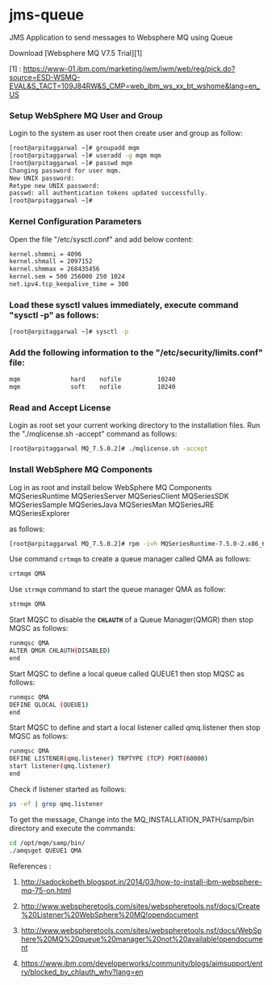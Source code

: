 # jms-queue
JMS Application to send messages to Websphere MQ using Queue

Download [Websphere MQ V7.5 Trial][1]

[1] : https://www-01.ibm.com/marketing/iwm/iwm/web/reg/pick.do?source=ESD-WSMQ-EVAL&S_TACT=109J84RW&S_CMP=web_ibm_ws_xx_bt_wshome&lang=en_US

### Setup WebSphere MQ User and Group

Login to the system as user root then create user and group as follow:
```bash
[root@arpitaggarwal ~]# groupadd mqm
[root@arpitaggarwal ~]# useradd -g mqm mqm
[root@arpitaggarwal ~]# passwd mqm
Changing password for user mqm.
New UNIX password:
Retype new UNIX password:
passwd: all authentication tokens updated successfully.
[root@arpitaggarwal ~]#
```

### Kernel Configuration Parameters
Open the file "/etc/sysctl.conf" and add below content:
```bash
kernel.shmmni = 4096
kernel.shmall = 2097152
kernel.shmmax = 268435456
kernel.sem = 500 256000 250 1024
net.ipv4.tcp_keepalive_time = 300
```

### Load these sysctl values immediately, execute command "sysctl -p" as follows:
```bash
[root@arpitaggarwal ~]# sysctl -p
```

### Add the following information to the "/etc/security/limits.conf" file:
```bash
mqm              hard    nofile          10240
mqm              soft    nofile          10240
```

### Read and Accept License
Login as root set your current working directory to the installation files. Run the "./mqlicense.sh -accept" command as follows:
```bash
[root@arpitaggarwal MQ_7.5.0.2]# ./mqlicense.sh -accept
```

### Install WebSphere MQ Components
Log in as root and install below WebSphere MQ Components 
 MQSeriesRuntime
    MQSeriesServer
    MQSeriesClient
    MQSeriesSDK
    MQSeriesSample
    MQSeriesJava
    MQSeriesMan
    MQSeriesJRE
    MQSeriesExplorer
    
as follows:
```bash
[root@arpitaggarwal MQ_7.5.0.2]# rpm -ivh MQSeriesRuntime-7.5.0-2.x86_64.rpm
```

   
    
    


Use command ```crtmqm``` to create a queue manager called QMA as follows:

```bash 
crtmqm QMA
```

Use ```strmqm``` command to start the queue manager QMA as follow:
```bash
strmqm QMA
```

Start MQSC to disable the **```CHLAUTH```** of a Queue Manager(QMGR) then stop MQSC as follows:

```bash 
runmqsc QMA
ALTER QMGR CHLAUTH(DISABLED)
end
```


Start MQSC to define a local queue called QUEUE1 then stop MQSC as follows:

```bash 
runmqsc QMA
DEFINE QLOCAL (QUEUE1)
end
```

Start MQSC to define and start a local listener called qmq.listener then stop MQSC as follows:

```bash
runmqsc QMA
DEFINE LISTENER(qmq.listener) TRPTYPE (TCP) PORT(60000)
start listener(qmq.listener)
end
```

Check if listener started as follows:

```bash
ps -ef | grep qmq.listener
```

To get the message, Change into the MQ_INSTALLATION_PATH/samp/bin directory and execute the commands:

```bash
cd /opt/mqm/samp/bin/
./amqsget QUEUE1 QMA
```



References : 

1. http://sadockobeth.blogspot.in/2014/03/how-to-install-ibm-websphere-mq-75-on.html

2. http://www.webspheretools.com/sites/webspheretools.nsf/docs/Create%20Listener%20WebSphere%20MQ!opendocument

3. http://www.webspheretools.com/sites/webspheretools.nsf/docs/WebSphere%20MQ%20queue%20manager%20not%20available!opendocument


4. https://www.ibm.com/developerworks/community/blogs/aimsupport/entry/blocked_by_chlauth_why?lang=en


